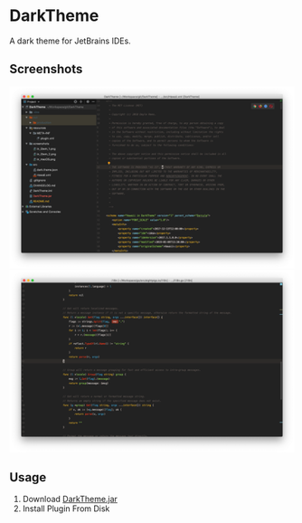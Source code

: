 # DarkTheme

A dark theme for JetBrains IDEs.

## Screenshots

![in_MacOS](screenshots/in_macOS.png)
![in_MacOS_Golang](screenshots/in_MacOS_golang.png)

## Usage

1. Download [DarkTheme.jar](https://github.com/eightpigs/DarkTheme/releases/download/v0.1/DarkTheme.jar)
2. Install Plugin From Disk